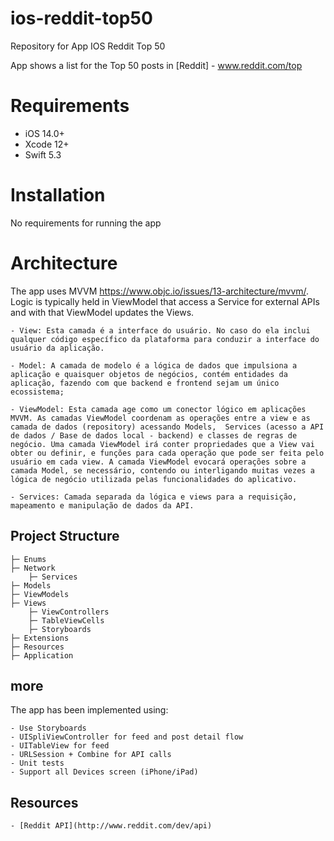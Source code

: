 # ios-reddit-top50
Repository for App IOS Reddit Top 50

App shows a list for the Top 50 posts in [Reddit] - www.reddit.com/top

# Requirements

- iOS 14.0+
- Xcode 12+
- Swift 5.3

# Installation

No requirements for running the app

# Architecture 

The app uses MVVM https://www.objc.io/issues/13-architecture/mvvm/. Logic is typically held in ViewModel that access a Service for external APIs and with that ViewModel updates the Views.

    - View: Esta camada é a interface do usuário. No caso do ela inclui qualquer código específico da plataforma para conduzir a interface do usuário da aplicação.

    - Model: A camada de modelo é a lógica de dados que impulsiona a aplicação e quaisquer objetos de negócios, contém entidades da aplicação, fazendo com que backend e frontend sejam um único ecossistema;

    - ViewModel: Esta camada age como um conector lógico em aplicações MVVM. As camadas ViewModel coordenam as operações entre a view e as camada de dados (repository) acessando Models,  Services (acesso a API de dados / Base de dados local - backend) e classes de regras de negócio. Uma camada ViewModel irá conter propriedades que a View vai obter ou definir, e funções para cada operação que pode ser feita pelo usuário em cada view. A camada ViewModel evocará operações sobre a camada Model, se necessário, contendo ou interligando muitas vezes a lógica de negócio utilizada pelas funcionalidades do aplicativo.

    - Services: Camada separada da lógica e views para a requisição, mapeamento e manipulação de dados da API.
    
## Project Structure

    ├─ Enums
    ├─ Network
        ├─ Services
    ├─ Models
    ├─ ViewModels
    ├─ Views
        ├─ ViewControllers
        ├─ TableViewCells
        ├─ Storyboards
    ├─ Extensions
    ├─ Resources
    ├─ Application  


## more
The app has been implemented using:
    
    - Use Storyboards
    - UISpliViewController for feed and post detail flow
    - UITableView for feed
    - URLSession + Combine for API calls
    - Unit tests 
    - Support all Devices screen (iPhone/iPad)

## Resources

    - [Reddit API](http://www.reddit.com/dev/api)
